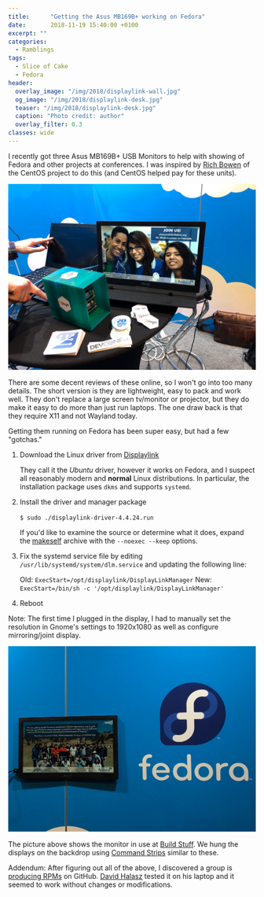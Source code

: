 ```yaml
---
title:      "Getting the Asus MB169B+ working on Fedora"
date:       2018-11-19 15:40:00 +0100
excerpt: ""
categories:
  - Ramblings
tags:
  - Slice of Cake
  - Fedora
header:
  overlay_image: "/img/2018/displaylink-wall.jpg"
  og_image: "/img/2018/displaylink-desk.jpg"
  teaser: "/img/2018/displaylink-desk.jpg"
  caption: "Photo credit: author"
  overlay_filter: 0.3 
classes: wide
---
```


I recently got three Asus MB169B+ USB Monitors to help with showing of Fedora and other projects at conferences.  I was inspired by [Rich Bowen](https://twitter.com/rbowen) of the CentOS project to do this (and CentOS helped pay for these units).

![Monitor on a desk](/img/2018/displaylink-desk.jpg)

There are some decent reviews of these online, so I won't go into too many details.  The short version is they are lightweight, easy to pack and work well.  They don't replace a large screen tv/monitor or projector, but they do make it easy to do more than just run laptops.  The one draw back is that they require X11 and not Wayland today.

Getting them running on Fedora has been super easy, but had a few "gotchas."

1. Download the Linux driver from [Displaylink](https://www.displaylink.com/downloads/ubuntu)

    They call it the *Ubuntu* driver, however it works on Fedora, and I suspect all reasonably modern and **normal** Linux distributions.  In particular, the installation package uses `dkms` and supports `systemd`.

2. Install the driver and manager package

    `$ sudo ./displaylink-driver-4.4.24.run`

    If you'd like to examine the source or determine what it does, expand the [makeself](https://makeself.io/) archive with the `--noexec --keep` options.

3. Fix the systemd service file by editing `/usr/lib/systemd/system/dlm.service` and updating the following line:

    Old: `ExecStart=/opt/displaylink/DisplayLinkManager`
    New: `ExecStart=/bin/sh -c '/opt/displaylink/DisplayLinkManager'`

4. Reboot

Note: The first time I plugged in the display, I had to manually set the resolution in Gnome's settings to 1920x1080 as well as configure mirroring/joint display.

![Monitor on a wall](/img/2018/displaylink-wall.jpg)

The picture above shows the monitor in use at [Build Stuff](https://buildstuff.lt).  We hung the displays on the backdrop using [Command Strips](https://www.amazon.de/Command-Klebestreifen-Aufh%C3%A4ngen-Bildern-30-Paar/dp/B01FEJ3OA4/ref=sr_1_5?ie=UTF8&qid=1541864133&sr=8-5&keywords=command+strips) similar to these.

Addendum: After figuring out all of the above, I discovered a group is [producing RPMs](https://github.com/displaylink-rpm/displaylink-rpm) on GitHub.  [David Halasz](https://twitter.com/halaszdavid) tested it on his laptop and it seemed to work without changes or modifications.
